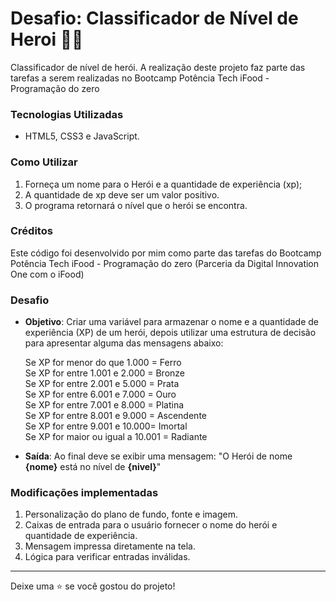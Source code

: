 # Desafio: Classificador de Nível de Heroi 🦸‍♀️

Classificador de nível de herói. A realização deste projeto faz parte das tarefas a serem realizadas no Bootcamp Potência Tech iFood - Programação do zero

### Tecnologias Utilizadas

- HTML5, CSS3 e JavaScript.

### Como Utilizar

1. Forneça um nome para o Herói e a quantidade de experiência (xp);
2. A quantidade de xp deve ser um valor positivo.
3. O programa retornará o nível que o herói se encontra.

### Créditos

Este código foi desenvolvido por mim como parte das tarefas do Bootcamp Potência Tech iFood - Programação do zero (Parceria da Digital Innovation One com o iFood) 

### Desafio

- **Objetivo**: Criar uma variável para armazenar o nome e a quantidade de experiência (XP) de um herói, depois utilizar uma estrutura de decisão para apresentar alguma das mensagens abaixo:

  Se XP for menor do que 1.000 = Ferro <br/>
  Se XP for entre 1.001 e 2.000 = Bronze <br/>
  Se XP for entre 2.001 e 5.000 = Prata <br/>
  Se XP for entre 6.001 e 7.000 = Ouro <br/>
  Se XP for entre 7.001 e 8.000 = Platina <br/>
  Se XP for entre 8.001 e 9.000 = Ascendente <br/>
  Se XP for entre 9.001 e 10.000= Imortal <br/>
  Se XP for maior ou igual a 10.001 = Radiante <br/>

- **Saída**: Ao final deve se exibir uma mensagem: "O Herói de nome **{nome}** está no nível de **{nivel}**"
 
### Modificações implementadas
1. Personalização do plano de fundo, fonte e imagem.
2. Caixas de entrada para o usuário fornecer o nome do herói e quantidade de experiência.
3. Mensagem impressa diretamente na tela.
4. Lógica para verificar entradas inválidas.

---

Deixe uma ⭐️ se você gostou do projeto!

